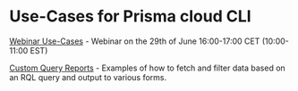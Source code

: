 # Use-Cases for Prisma cloud CLI

[Webinar Use-Cases](./june-2022.md) - Webinar on the 29th of June 16:00-17:00 CET (10:00-11:00 EST)

[Custom Query Reports](./custom-query-reports.md) - Examples of how to fetch and filter data based on an RQL query and output to various forms.

